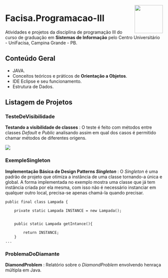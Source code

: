 <img
  src="https://media.licdn.com/mpr/mpr/shrink_200_200/AAEAAQAAAAAAAAh1AAAAJDlmN2ViMGFhLThkZDEtNDFiMC1hYzI1LTViOWRkMTYzM2VjZg.png"
  width="90"
  align="right"
/>

# Facisa.Programacao-III

Atividades e projetos da disciplina de programação III do curso de graduação em **Sistemas de Informação** pelo Centro Universitário - UniFacisa, Campina Grande - PB.

## Conteúdo Geral

* JAVA.
* Conceitos teóricos e práticos de **Orientação a Objetos**.
* IDE Eclipse e seu funcionamento.
* Estrutura de Dados.

## Listagem de Projetos

### TesteDeVisibilidade

**Testando a visibilidade de classes** : O teste é feito com métodos entre classes *Default* e *Public* analisando assim em qual dos casos é permitido chamar métodos de diferentes origens.
<p align="left">
    <img src="https://lh6.googleusercontent.com/b39HYMWZCa9rc6Y37H-0a-t4rf7BF8BKrC8o0NWQve2RzR-o-W7fc_zhi60KjNsxeKhLQrAFvv-8Elw=w1304-h702"
</p>

### ExempleSingleton

**Implementação Básica de Design Patterns *Singleton*** : O *Singleton* é uma padrão de projeto que otimiza a instância de uma classe tornando-a única e global. A forma implementada no exemplo mostra uma classe que já tem instância criada por ela mesma, com isso não é necessário instanciar em qualquer outro local, precisa-se apenas chamá-la quando precisar.
```
public final class Lampada {
	
	private static Lampada INSTANCE = new Lampada();

	
	public static Lampada getIntance(){
		
		return INSTANCE;
	}
...
```
### ProblemaDoDiamante

**DiamondProblem** : Relatório sobre o *DiamondProblem* envolvendo henraça múltipla em Java. 



